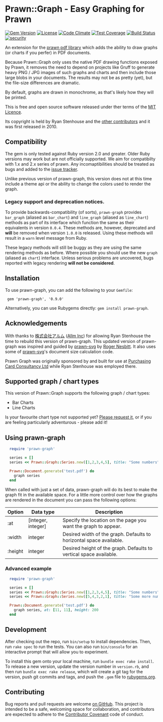 # Prawn::Graph - Easy Graphing for Prawn

[![Gem Version](https://badge.fury.io/rb/prawn-graph.svg)](https://badge.fury.io/rb/prawn-graph)
[![License](http://img.shields.io/:license-mit-blue.svg)](http://sujrd.mit-license.org)
[![Code Climate](https://codeclimate.com/github/HHRy/prawn-graph/badges/gpa.svg)](https://codeclimate.com/github/HHRy/prawn-graph)
[![Test Coverage](https://codeclimate.com/github/HHRy/prawn-graph/badges/coverage.svg)](https://codeclimate.com/github/HHRy/prawn-graph/coverage)
[![Build Status](https://travis-ci.org/HHRy/prawn-graph.svg?branch=master)](https://travis-ci.org/HHRy/prawn-graph)
[![security](https://hakiri.io/github/HHRy/prawn-graph/master.svg)](https://hakiri.io/github/HHRy/prawn-graph/master)

An extension for the [prawn pdf library][5] which adds the ability to draw graphs (or charts if
you perfer) in PDF documents.

Because Prawn::Graph only uses the native PDF drawing functions exposed by Prawn, it removes the need to 
depend on projects like Gruff to generate heavy PNG / JPG images of such graphs and charts and then include
those large blobs in your documents. The results may not be as pretty (yet), but the file-size differences 
are dramatic.

By default, graphs are drawn in monochrome, as that's likely how they will be printed. 

This is free and open source software released under ther terms of the [MIT Licence](http://opensource.org/licenses/MIT).

Its copyright is held by Ryan Stenhouse and the [other contributors][8] and it was first released in 
2010.

## Compatibility

The gem is  only tested against Ruby version 2.0 and greater. Older Ruby versions may work but are not 
officially supported. We aim for compatibilty with 1.x and 2.x series of prawn. Any incomaptibilities
should be treated as bugs and added to the [issue tracker][2]. 

Unlike previous version of prawn-graph, this version does not at this time include a theme api or the 
ability to change the colors used to render the graph. 


### Legacy support and deprecation notices.

To provide backwards-compatibility (of sorts), `prawn-graph` provides `bar_graph` (aliased as `bar_chart`)
and `line_graph` (aliased as `line_chart`) methods as part of its interface which function the same as their
equivalents in version `0.0.4`. These methods are, however, deprecated and **will** be removed when version
`1.0.0` is released. Using these methods will result in a `warn` level message from Ruby.

These legacy methods will still be buggy as they are using the same rendering methods as before. Where possible
you should use the new `graph` (aliased as `chart`) interface. Unless serious problems are uncovered, bugs
reported with legacy rendering **will not be considered**.

## Installation

To use prawn-graph, you can add the following to your `Gemfile`:

```Gemfile
 gem 'prawn-graph', '0.9.0'
```

Alternatively, you can use Rubygems directly: `gem install prawn-graph`.
 
## Acknowledgements

With thanks to [株式会社アルム][3] ([Allm Inc][4]) for allowing Ryan Stenhouse the time to rebuild this version of
prawn-graph. This updated version of prawn-graph was inspired and guided by [prawn-svg][1] by [Roger Nesbitt][6]. 
It also uses some of [prawn-svg][1]'s document size calculation code.

Prawn Graph was originally sponsored by and built for use at [Purchasing Card Consultancy Ltd][7] while
Ryan Stenhouse was employed there.

## Supported graph / chart types

This version of Prawn::Graph supports the following graph / chart types:

  *  Bar Charts 
  *  Line Charts

Is your favourite chart type not supported yet? [Please request it][2], or if you are feeling particularly
adventurous - please add it!

## Using prawn-graph

```ruby
  require 'prawn-graph'

  series = []
  series << Prawn::Graph::Series.new([1,2,3,4,5], title: "Some numbers", type: :bar)

  Prawn::Document.generate('test.pdf') do
    graph series
  end
```

When called with just a set of data, prawn-graph will do its best to make the graph fit in the 
available space. For a little more control over how the graphs are rendered in the document
you can pass the following options:

Option      | Data type | Description
----------- | --------- | -----------
:at         | [integer, integer] | Specify the location on the page you want the graph to appear.
:width      | integer   | Desired width of the graph.  Defaults to horizontal space available.
:height     | integer   | Desired height of the graph.  Defaults to vertical space available.

### Advanced example

```ruby
  require 'prawn-graph'

  series = []
  series << Prawn::Graph::Series.new([1,2,3,4,5], title: "Some numbers", type: :line)
  series << Prawn::Graph::Series.new([5,4,3,2,1], title: "Some more numbers", type: :bar)

  Prawn::Document.generate('test.pdf') do
    graph series, at: [11, 11], height: 200
  end
```

## Development

After checking out the repo, run `bin/setup` to install dependencies. Then, run `rake spec` to run the tests. You can
also  run `bin/console` for an interactive prompt that will allow you to experiment.

To install this gem onto your local machine, run `bundle exec rake install`. To release a new version, update the 
version number in `version.rb`, and then run `bundle exec rake release`, which will create a git tag for the version, 
push git commits and tags, and push the `.gem` file to [rubygems.org](https://rubygems.org).

## Contributing

Bug reports and pull requests are welcome [on GitHub][2]. This project is intended to be a 
safe, welcoming space for collaboration, and contributors are expected to adhere to the [Contributor Covenant](http://contributor-covenant.org) 
code of conduct.



[1]: https://github.com/mogest/prawn-svg/
[2]: https://github.com/hhry/prawn-graph/issues/
[3]: http://www.allm.net/
[4]: http://www.allm.net/en/
[5]: http://github.com/prawnpdf/prawn/
[6]: https://github.com/mogest/
[7]: http://www.pccl.co.uk/
[8]: https://github.com/HHRy/prawn-graph/blob/master/CONTRIBUTORS.md
